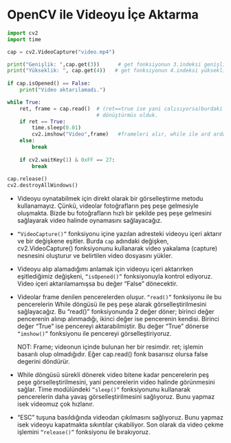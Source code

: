 # OpenCV ile Videoyu İçe Aktarma
```python
import cv2
import time

cap = cv2.VideoCapture("video.mp4")

print("Genişlik: ",cap.get(3))      # get fonksiyonun 3.indeksi genişliği verir.
print("Yükseklik: ", cap.get(4))   # get fonksiyonun 4.indeksi yüksekligi verir.
    
if cap.isOpened() == False:
    print("Video aktarılamadı.")

while True:
    ret, frame = cap.read()  # (ret==true ise yani calısıyorsa)burdaki if kısmında frameleri alıp döngüye koyduk yani resimleri alıp ard arda eklemiş ve videoya 
                             # dönüştürmüs olduk.
    if ret == True:
        time.sleep(0.01)
        cv2.imshow("Video",frame)   #frameleri alır, while ile ard arda eklenir
    else:
        break
        
    if cv2.waitKey(1) & 0xFF == 27:
        break
        
cap.release()
cv2.destroyAllWindows() 
```

- Videoyu oynatabilmek için direkt olarak bir görselleştirme metodu kullanamayız. Çünkü, videolar fotoğrafların peş peşe gelmesiyle oluşmakta. Bizde bu
fotoğrafların hızlı bir şekilde peş peşe gelmesini sağlayarak video halinde oynamasını sağlayacağız.

- `“VideoCapture()”` fonksiyonu içine yazılan adresteki videoyu içeri aktarır ve bir değişkene eşitler. Burda `cap` adındaki değişken, cv2.VideoCapture() fonksiyonunu kullanarak video yakalama (capture) nesnesini oluşturur ve belirtilen video dosyasını yükler.

- Videoyu alıp alamadığımı anlamak için videoyu içeri aktarırken eşitlediğimiz değişkeni, `“isOpened()”` fonksiyonuyla kontrol ediyoruz. Video içeri aktarılamamışsa bu değer “False” dönecektir.

- Videolar frame denilen pencerelerden oluşur. `“read()”` fonksiyonu ile bu pencerelerin While döngüsü ile peş peşe alarak görselleştirilmesini
sağlayacağız. Bu “read()” fonksiyonunda 2 değer döner; birinci değer pencerenin alınıp alınmadığı, ikinci değer ise pencerenin kendisi. Birinci değer
“True” ise pencereyi aktarabilmiştir. Bu değer “True” dönerse `“imshow()”` fonksiyonu ile pencereyi görselleştiriyoruz.

  NOT: Frame; videonun içinde bulunan her bir resimdir. ret; işlemin basarılı olup olmadığıdır. Eğer cap.read() fonk basarısız olursa false degerini döndürür. 

- While döngüsü sürekli dönerek video bitene kadar pencerelerin peş peşe görselleştirilmesini, yani pencerelerin video halinde görünmesini sağlar.
Time modülündeki `“sleep()“` fonksiyonunu kullanarak pencerelerin daha yavaş görselleştirilmesini sağlıyoruz. Bunu yapmaz isek videomuz çok hızlanır.

- “ESC” tuşuna basıldığında videodan çıkılmasını sağlıyoruz. Bunu yapmaz isek videoyu kapatmakta sıkıntılar çıkabiliyor. Son olarak da video çekme işlemini `“release()”` fonksiyonu ile bırakıyoruz.
